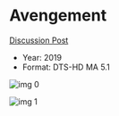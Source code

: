 # Avengement

[Discussion Post](https://www.avsforum.com/threads/bass-eq-for-filtered-movies.2995212/post-58247760)

* Year: 2019
* Format: DTS-HD MA 5.1

![img 0](https://i.imgur.com/RryFNNE.jpg)

![img 1](https://i.imgur.com/rPOnTdi.jpg)

